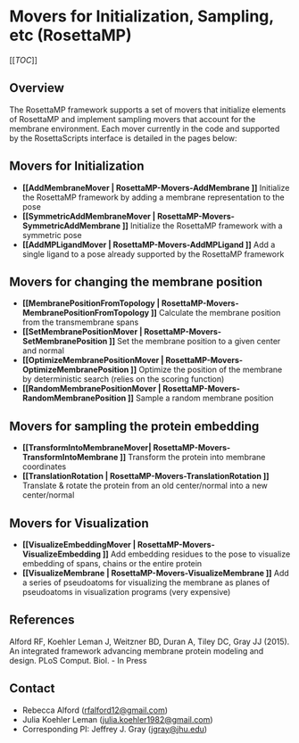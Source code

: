 # Movers for Initialization, Sampling, etc (RosettaMP)

[[_TOC_]]

## Overview
The RosettaMP framework supports a set of movers that initialize elements of RosettaMP and implement sampling movers that account for the membrane environment. Each mover currently in the code and supported by the RosettaScripts interface is detailed in the pages below: 

## Movers for Initialization

 - **[[AddMembraneMover | RosettaMP-Movers-AddMembrane ]]** Initialize the RosettaMP framework by adding a membrane representation to the pose
 - **[[SymmetricAddMembraneMover | RosettaMP-Movers-SymmetricAddMembrane ]]** Initialize the RosettaMP framework with a symmetric pose 
 - **[[AddMPLigandMover | RosettaMP-Movers-AddMPLigand ]]** Add a single ligand to a pose already supported by the RosettaMP framework

## Movers for changing the membrane position 

 - **[[MembranePositionFromTopology | RosettaMP-Movers-MembranePositionFromTopology ]]** Calculate the membrane position from the transmembrane spans
 - **[[SetMembranePositionMover | RosettaMP-Movers-SetMembranePosition ]]** Set the membrane position to a given center and normal
 - **[[OptimizeMembranePositionMover | RosettaMP-Movers-OptimizeMembranePosition ]]** Optimize the position of the membrane by deterministic search (relies on the scoring function)
 - **[[RandomMembranePositionMover | RosettaMP-Movers-RandomMembranePosition ]]** Sample a random membrane position

## Movers for sampling the protein embedding

 - **[[TransformIntoMembraneMover| RosettaMP-Movers-TransformIntoMembrane ]]** Transform the protein into membrane coordinates
 - **[[TranslationRotation | RosettaMP-Movers-TranslationRotation ]]** Translate & rotate the protein from an old center/normal into a new center/normal

## Movers for Visualization

 - **[[VisualizeEmbeddingMover | RosettaMP-Movers-VisualizeEmbedding ]]** Add embedding residues to the pose to visualize embedding of spans, chains or the entire protein
 - **[[VisualizeMembrane | RosettaMP-Movers-VisualizeMembrane ]]** Add a series of pseudoatoms for visualizing the membrane as planes of pseudoatoms in visualization programs (very expensive)


## References

Alford RF, Koehler Leman J, Weitzner BD, Duran A, Tiley DC, Gray JJ (2015). An integrated framework advancing membrane protein modeling and design. PLoS Comput. Biol. - In Press


## Contact

- Rebecca Alford ([rfalford12@gmail.com](rfalford12@gmail.com))
- Julia Koehler Leman ([julia.koehler1982@gmail.com](julia.koehler1982@gmail.com))
- Corresponding PI: Jeffrey J. Gray ([jgray@jhu.edu](jgray@jhu.edu))
